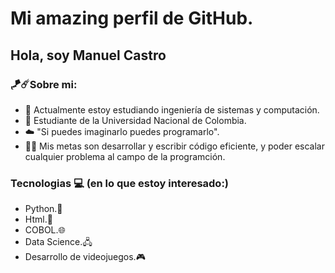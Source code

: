 # Mi amazing perfil de GitHub.
## Hola, soy Manuel Castro

### 🪁☄️Sobre mi:
- 🔭 Actualmente estoy estudiando ingeniería de sistemas y computación. 
- 🌱 Estudiante de la Universidad Nacional de Colombia.
- ☁️ "Si puedes imaginarlo puedes programarlo".
- 👨‍🔬 Mis metas son desarrollar y escribir código eficiente, y poder escalar cualquier problema al campo de la programción.
### Tecnologias 💻 (en lo que estoy interesado:)
- Python.🐍
- Html.📍
- COBOL.🌐
- Data Science.🖧
- Desarrollo de videojuegos.🎮
